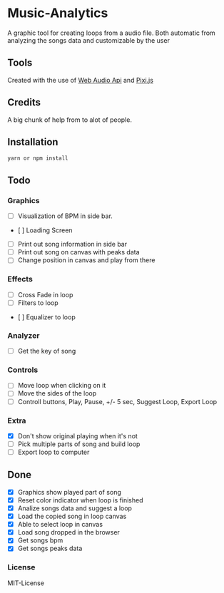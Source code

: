 # Music-Analytics

A graphic tool for creating loops from a audio file.
Both automatic from analyzing the songs data and customizable by the user

## Tools

Created with the use of [Web Audio Api](https://developer.mozilla.org/en-US/docs/Web/API/Web_Audio_API) and [Pixi.js](https://developer.mozilla.org/en-US/docs/Web/API/Canvas_API)

## Credits

A big chunk of help from to alot of people.

## Installation

`yarn or npm install`

## Todo

### Graphics

- [ ] Visualization of BPM in side bar.
- [ ] Loading Screen
- [ ] Print out song information in side bar
- [ ] Print out song on canvas with peaks data
- [ ] Change position in canvas and play from there

### Effects

- [ ] Cross Fade in loop
- [ ] Filters to loop
- [ ] Equalizer to loop

### Analyzer

- [ ] Get the key of song

### Controls

- [ ] Move loop when clicking on it
- [ ] Move the sides of the loop
- [ ] Controll buttons, Play, Pause, +/- 5 sec, Suggest Loop, Export Loop

### Extra

- [x] Don't show original playing when it's not
- [ ] Pick multiple parts of song and build loop
- [ ] Export loop to computer

## Done

- [x] Graphics show played part of song
- [x] Reset color indicator when loop is finished
- [x] Analize songs data and suggest a loop
- [x] Load the copied song in loop canvas
- [x] Able to select loop in canvas
- [x] Load song dropped in the browser
- [x] Get songs bpm
- [x] Get songs peaks data

### License

MIT-License
